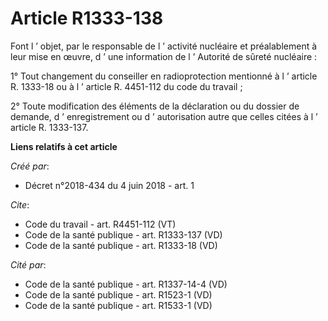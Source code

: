 # Article R1333-138

Font l ’ objet, par le responsable de l ’ activité nucléaire et préalablement à leur mise en œuvre, d ’ une information de l
’ Autorité de sûreté nucléaire : 

1° Tout changement du conseiller en radioprotection mentionné à l ’ article R. 1333-18 ou à l ’ article R. 4451-112 du code
du travail ; 

2° Toute modification des éléments de la déclaration ou du dossier de demande, d ’ enregistrement ou d ’ autorisation autre
que celles citées à l ’ article R. 1333-137.

**Liens relatifs à cet article**

_Créé par_:

  - Décret n°2018-434 du 4 juin 2018 - art. 1

_Cite_:

  - Code du travail - art. R4451-112 (VT)
  - Code de la santé publique - art. R1333-137 (VD)
  - Code de la santé publique - art. R1333-18 (VD)

_Cité par_:

  - Code de la santé publique - art. R1337-14-4 (VD)
  - Code de la santé publique - art. R1523-1 (VD)
  - Code de la santé publique - art. R1533-1 (VD)
